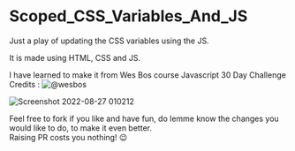# Scoped_CSS_Variables_And_JS
Just a play of updating the CSS variables using the JS.

It is made using HTML, CSS and JS.

I have learned to make it from Wes Bos course Javascript 30 Day Challenge<br>
Credits : ![ @wesbos ]("https://twitter.com/wesbos)

![Screenshot 2022-08-27 010212](https://user-images.githubusercontent.com/106434904/186978405-ec9dea6c-a63c-47e3-b4f3-754a4330da34.png)

Feel free to fork if you like and have fun, do lemme know the changes you would like to do, to make it even better. <br>
Raising PR costs you nothing! :wink:
